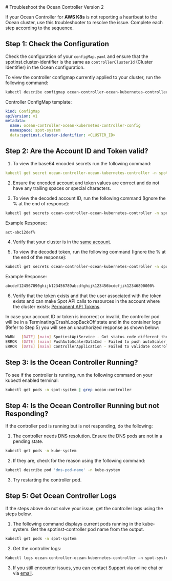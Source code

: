 <meta name=“robots” content=“noindex”>
# Troubleshoot the Ocean Controller Version 2

If your Ocean Controller for **AWS K8s** is not reporting a heartbeat to the Ocean cluster, use this troubleshooter to resolve the issue. Complete each step according to the sequence.

## Step 1: Check the Configuration 

Check the configuration of your `configMap.yaml` and ensure that the spotinst.cluster-identifier is the same as `controllerClusterId` (Cluster Identifier) in the Ocean configuration. 

To view the controller configmap currently applied to your cluster, run the following command: 

```bash
kubectl describe configmap ocean-controller-ocean-kubernetes-controller -n spot-system 
```

Controller ConfigMap template:

```yaml
kind: ConfigMap 
apiVersion: v1 
metadata: 
  name: ocean-controller-ocean-kubernetes-controller-config 
  namespace: spot-system 
  data:spotinst.cluster-identifier: <CLUSTER_ID> 
```

## Step 2: Are the Account ID and Token valid? 

1.  To view the base64 encoded secrets run the following command: 

```yaml
kubectl get secret ocean-controller-ocean-kubernetes-controller -n spot-system -o yaml 
```

2.  Ensure the encoded account and token values are correct and do not have any trailing spaces or special characters. 

3.  To view the decoded account ID, run the following command (Ignore the % at the end of response): 

```bash
kubectl get secrets ocean-controller-ocean-kubernetes-controller -n spot-system --template={{.data.account}} | base64 --decode
```


Example Response: 
```bash
act-abc12def% 
```

4.  Verify that your cluster is in the [same account](https://console.spotinst.com/settings/v2/organization/accounts). 

5.  To view the decoded token, run the following command (Ignore the % at the end of the response): 

```bash
kubectl get secrets ocean-controller-ocean-kubernetes-controller -n spot-system --template={{.data.token}} | base64 --decode
```
Example Response: 
```bash
abcdef124567890ghijk123456789abcdfghijk123456bcdefjik12346890000% 
```
6. Verify that the token exists and that the user associated with the token exists and can make Spot API calls to resources in the account where the cluster exists: [Permanent API Tokens](https://console.spotinst.com/settings/v2/tokens/permanent).

In case your account ID or token is incorrect or invalid, the controller pod will be in a Terminating/CrashLoopBackOff state and in the container logs (Refer to Step 5) you will see an unauthorized response as shown below: 

```bash
WARN   [DATE] [main] SpotinstApiService - Got status code different the SC_OK : 401 Body {  "request": {    "id": "123bc63bd-da6d-4f0e-aaeb-660edc1124",    "url": "/mcs/kubernetes/topology/autoScalerData?accountId=act-123bcdef&clusterIdentifier=test-&fastScale=false&kubernetesUniqueIdentifier=1b123abc-4a83-4d51-8536-64b402372ecb",    "method": "POST",    "timestamp": "DATE"  },  "response": {    "status": {      "code": 401,      "message": "Unauthorized"    }  }} 
ERROR  [DATE] [main] PushAutoScalerDataCmd - Failed to push autoScaler data. Errors: null 
ERROR  [DATE] [main] ControllerApplication - Failed to validate controller communication with spotinst APICo
```

## Step 3: Is the Ocean Controller Running? 

To see if the controller is running, run the following command on your kubectl enabled terminal: 

```bash
kubectl get pods -n spot-system | grep ocean-controller 
```

## Step 4: Is the Ocean Controller Running but not Responding? 

If the controller pod is running but is not responding, do the following: 

1.  The controller needs DNS resolution. Ensure the DNS pods are not in a pending state. 
```bash
kubectl get pods -n kube-system 
```
2.  If they are, check for the reason using the following command: 

```bash
kubectl describe pod 'dns-pod-name' -n kube-system 
```

3.  Try restarting the controller pod. 

## Step 5: Get Ocean Controller Logs 

If the steps above do not solve your issue, get the controller logs using the steps below. 

1.  The following command displays current pods running in the kube-system. Get the spotinst-controller pod name from the output. 

```bash
kubectl get pods -n spot-system 
```

2.  Get the controller logs: 

```bash
Kubectl logs ocean-controller-ocean-kubernetes-controller –n spot-system 
```

3. If you still encounter issues, you can contact Support via online chat or via [email](https://spot.io/support/). 
